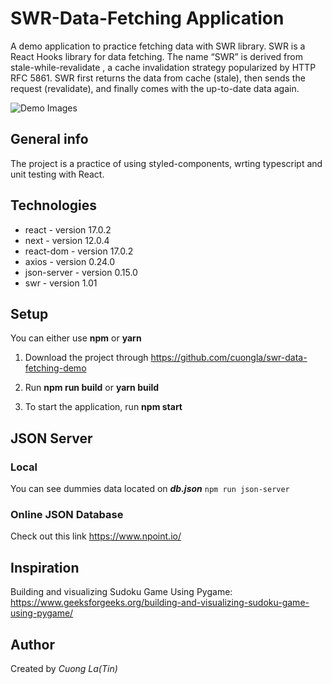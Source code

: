# SWR-Data-Fetching Application

A demo application to practice fetching data with SWR library. SWR is a React Hooks library for data fetching. The name “SWR” is derived from stale-while-revalidate , a cache invalidation strategy popularized by HTTP RFC 5861. SWR first returns the data from cache (stale), then sends the request (revalidate), and finally comes with the up-to-date data again.

![Demo Images](https://imgur.com/wdrL445.png)

## General info

The project is a practice of using styled-components, wrting typescript and unit testing with React.

## Technologies

- react - version 17.0.2
- next - version 12.0.4
- react-dom - version 17.0.2
- axios - version 0.24.0
- json-server - version 0.15.0
- swr - version 1.01

## Setup

You can either use **npm** or **yarn**

1. Download the project through https://github.com/cuongla/swr-data-fetching-demo

2. Run **npm run build** or **yarn build**

3. To start the application, run **npm start**

## JSON Server

### Local

You can see dummies data located on **_db.json_**
`npm run json-server`

### Online JSON Database

Check out this link https://www.npoint.io/

## Inspiration

Building and visualizing Sudoku Game Using Pygame:
https://www.geeksforgeeks.org/building-and-visualizing-sudoku-game-using-pygame/

## Author

Created by _Cuong La(Tin)_
